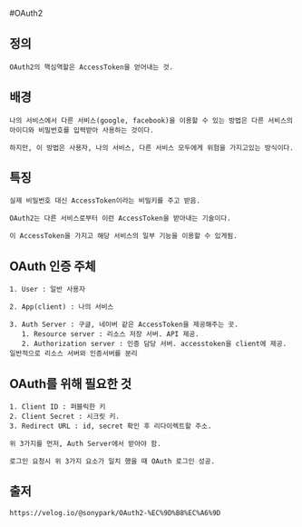 #OAuth2

## 정의

    OAuth2의 핵심역할은 AccessToken을 얻어내는 것.

## 배경

    나의 서비스에서 다른 서비스(google, facebook)을 이용할 수 있는 방법은 다른 서비스의 아이디와 비밀번호를 입력받아 사용하는 것이다. 

    하지만, 이 방법은 사용자, 나의 서비스, 다른 서비스 모두에게 위험을 가지고있는 방식이다. 

## 특징 

    실제 비밀번호 대신 AccessToken이라는 비밀키를 주고 받음. 

    OAuth2는 다른 서비스로부터 이런 AccessToken을 받아내는 기술이다. 

    이 AccessToken을 가지고 해당 서비스의 일부 기능을 이용할 수 있게됨.

## OAuth 인증 주체

    1. User : 일반 사용자

    2. App(client) : 나의 서비스

    3. Auth Server : 구글, 네이버 같은 AccessToken을 제공해주는 곳.
       1. Resource server : 리소스 저장 서버. API 제공.
       2. Authorization server : 인증 담당 서버. accesstoken을 client에 제공. 일반적으로 리소스 서버와 인증서버를 분리

## OAuth를 위해 필요한 것

    1. Client ID : 퍼블릭한 키
    2. Client Secret : 시크릿 키. 
    3. Redirect URL : id, secret 확인 후 리다이렉트할 주소.

    위 3가지를 먼저, Auth Server에서 받아야 함. 

    로그인 요청시 위 3가지 요소가 일치 했을 때 OAuth 로그인 성공.

## 출저

    https://velog.io/@sonypark/OAuth2-%EC%9D%B8%EC%A6%9D